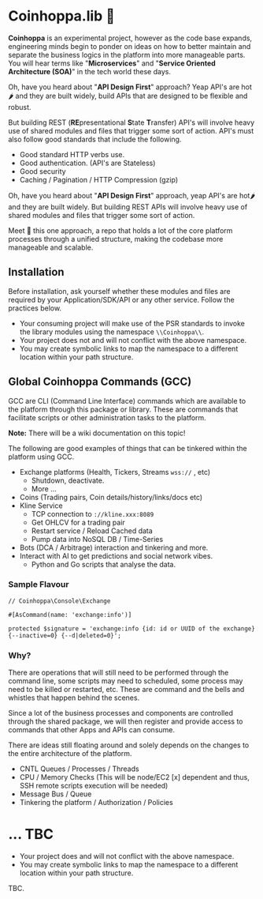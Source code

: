 # Coinhoppa.lib 📘

**Coinhoppa** is an experimental project, however as the code base expands, engineering minds begin to ponder on ideas on how to better maintain and separate the business logics
in the platform into more manageable parts. You will hear terms like "**Microservices**" and "**Service Oriented Architecture (SOA)**" in the tech world these days.


Oh, have you heard about "**API Design First**" approach? Yeap API's are hot🌶️ and they are built widely, build APIs that are designed to be flexible and robust.

But building REST (**RE**presentational **S**tate **T**ransfer) API's will involve heavy use of shared modules and files that trigger some sort of action. API's must also follow good standards that include the following.

- Good standard HTTP verbs use.
- Good authentication. (API's are Stateless)
- Good security
- Caching / Pagination / HTTP Compression (gzip)


Oh, have you heard about "**API Design First**" approach, yeap API's are hot🌶️ and they are built widely. But building REST APIs will involve heavy use of shared modules and files that trigger some
sort of action.

Meet 👋 this one approach, a repo that holds a lot of the core platform processes through a unified structure, making the codebase more manageable and scalable. 


## Installation

Before installation, ask yourself whether these modules and files are required by your Application/SDK/API or any other service.
Follow the practices below.
 - Your consuming project will make use of the PSR standards to invoke the library modules using the namespace `\\Coinhoppa\\`.
 - Your project does not and will not conflict with the above namespace.
 - You may create symbolic links to map the namespace to a different location within your path structure.

## Global Coinhoppa Commands (GCC)

GCC are CLI (Command Line Interface) commands which are available to the platform through this package or library. These are commands that facilitate scripts or other administration tasks to the platform.

**Note:** There will be a wiki documentation on this topic!

The following are good examples of things that can be tinkered within the platform using GCC.

- Exchange platforms (Health, Tickers, Streams `wss://` , etc)
  - Shutdown, deactivate.
  - More ...
- Coins (Trading pairs, Coin details/history/links/docs etc)
- Kline Service
  - TCP connection to `://kline.xxx:8089`
  - Get OHLCV for a trading pair
  - Restart service / Reload Cached data
  - Pump data into NoSQL DB / Time-Series
- Bots (DCA / Arbitrage) interaction and tinkering and more.
- Interact with AI to get predictions and social network vibes.
  - Python and Go scripts that analyse the data.

### Sample Flavour
```
// Coinhoppa\Console\Exchange

#[AsCommand(name: 'exchange:info')]

protected $signature = 'exchange:info {id: id or UUID of the exchange} {--inactive=0} {--d|deleted=0}';

```
### Why?

There are operations that will still need to be performed through the command line, some scripts may need to scheduled, some process may need to be killed or restarted, etc. These are command and the bells and whistles that happen behind the scenes.

Since a lot of the business processes and components are controlled through the shared package, we will then register and provide access to commands that other Apps and APIs can consume.

There are ideas still floating around and solely depends on the changes to the entire architecture of the platform.

- CNTL Queues / Processes / Threads
- CPU / Memory Checks (This will be node/EC2 [x] dependent and thus, SSH remote scripts execution will be needed)
- Message Bus / Queue
- Tinkering the platform / Authorization / Policies

... TBC
=======
 - Your project does and will not conflict with the above namespace.
 - You may create symbolic links to map the namespace to a different location within your path structure.

TBC.
